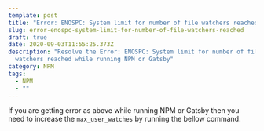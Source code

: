 ```yaml
---
template: post
title: "Error: ENOSPC: System limit for number of file watchers reached"
slug: error-enospc-system-limit-for-number-of-file-watchers-reached
draft: true
date: 2020-09-03T11:55:25.373Z
description: "Resolve the Error: ENOSPC: System limit for number of file
  watchers reached while running NPM or Gatsby"
category: NPM
tags:
  - NPM
  - ""
---
```



If you are getting error as above while running NPM or Gatsby then you need to increase the `max_user_watches` by running the bellow command. 